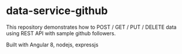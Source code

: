 # data-service-github
This repository demonstrates how to POST / GET / PUT / DELETE data using REST API with sample github followers.

Built with Angular 8, nodejs, expressjs
